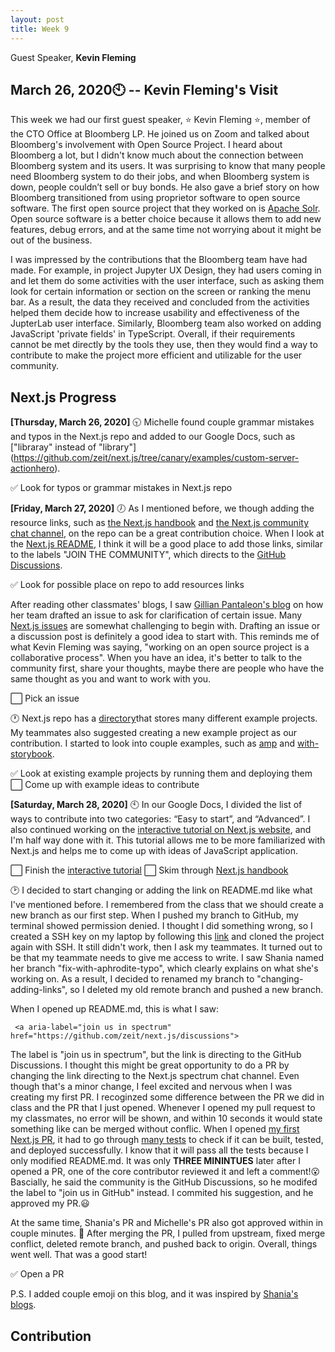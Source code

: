 ```yaml
---
layout: post
title: Week 9
---
```


Guest Speaker, **Kevin Fleming**


**March 26, 2020**:clock10: -- Kevin Fleming's Visit
---
This week we had our first guest speaker, :star: Kevin Fleming :star:, member of the CTO Office at Bloomberg LP. He joined us on Zoom and talked about Bloomberg's involvement with Open Source Project. I heard about Bloomberg a lot, but I didn't know much about the connection between Bloomberg system and its users. It was surprising to know that many people need Bloomberg system to do their jobs, and when Bloomberg system is down, people couldn’t sell or buy bonds. He also gave a brief story on how Bloomberg transitioned from using proprietor software to open source software. The first open source project that they worked on is [Apache Solr]( https://lucene.apache.org/solr/). Open source software is a better choice because it allows them to add new features, debug errors, and at the same time not worrying about it might be out of the business. 

I was impressed by the contributions that the Bloomberg team have had made. For example, in project Jupyter UX Design, they had users coming in and let them do some activities with the user interface, such as asking them look for certain information or section on the screen or ranking the menu bar. As a result, the data they received and concluded from the activities helped them decide how to increase usability and effectiveness of the JupterLab user interface. Similarly, Bloomberg team also worked on adding JavaScript 'private fields' in TypeScript. Overall, if their requirements cannot be met directly by the tools they use, then they would find a way to contribute to make the project more efficient and utilizable for the user community. 



Next.js Progress
---
**[Thursday, March 26, 2020]**
:clock930:
Michelle found couple grammar mistakes and typos in the Next.js repo and added to our Google Docs, such as ["libraray" instead of "library"] (https://github.com/zeit/next.js/tree/canary/examples/custom-server-actionhero). 

:white_check_mark: Look for typos or grammar mistakes in Next.js repo

**[Friday, March 27, 2020]**
:clock7:
As I mentioned before, we though adding the resource links, such as [the Next.js handbook](https://www.freecodecamp.org/news/the-next-js-handbook/) and [the Next.js community chat channel](https://spectrum.chat/next-js?tab=posts), on the repo can be a great contribution choice. When I look at the [Next.js README](https://github.com/zeit/next.js/blob/canary/packages/next/README.md), I think it will be a good place to add those links, similar to the labels "JOIN THE COMMUNITY", which directs to the [GitHub Discussions](https://github.com/zeit/next.js/discussions). 

:white_check_mark: Look for possible place on repo to add resources links

After reading other classmates' blogs, I saw [Gillian Pantaleon's blog](https://github.com/hunter-college-ossd-spr-2020/gillybytes-weekly/blob/gh-pages/_posts/2020-03-22-week08.md) on how her team drafted an issue to ask for clarification of certain issue. Many [Next.js issues](https://github.com/zeit/next.js/issues) are somewhat challenging to begin with. Drafting an issue or a discussion post is definitely a good idea to start with. This reminds me of what Kevin Fleming was saying, "working on an open source project is a collaborative process". When you have an idea, it's better to talk to the community first, share your thoughts, maybe there are people who have the same thought as you and want to work with you.

:white_large_square: Pick an issue 

:clock1:
Next.js repo has a [directory](https://github.com/zeit/next.js/tree/canary/examples)that stores many different example projects. My teammates also suggested creating a new example project as our contribution. I started to look into couple examples, such as [amp](https://github.com/zeit/next.js/tree/canary/examples/amp) and [with-storybook](https://github.com/zeit/next.js/tree/canary/examples/with-storybook). 

:white_check_mark: Look at existing example projects by running them and deploying them
:white_large_square: Come up with example ideas to contribute

**[Saturday, March 28, 2020]**
:clock10:
In our Google Docs, I divided the list of ways to contribute into two categories: “Easy to start”, and “Advanced”. I also continued working on the [interactive tutorial on Next.js website](https://nextjs.org/learn/basics/getting-started), and I'm half way done with it. This tutorial allows me to be more familiarized with Next.js and helps me to come up with ideas of JavaScript application.

:white_large_square: Finish the [interactive tutorial](https://nextjs.org/learn/basics/getting-started)
:white_large_square: Skim through [Next.js handbook](https://www.freecodecamp.org/news/the-next-js-handbook/)

:clock2:
I decided to start changing or adding the link on README.md like what I've mentioned before. I remembered from the class that we should create a new branch as our first step. When I pushed my branch to GitHub, my terminal showed permission denied. I thought I did something wrong, so I created a SSH key on my laptop by following this [link](https://help.github.com/en/enterprise/2.15/user/articles/generating-a-new-ssh-key-and-adding-it-to-the-ssh-agent) and cloned the project again with SSH. It still didn't work, then I ask my teammates. It turned out to be that my teammate needs to give me access to write. I saw Shania named her branch "fix-with-aphrodite-typo", which clearly explains on what she's working on. As a result, I decided to renamed my branch to "changing-adding-links", so I deleted my old remote branch and pushed a new branch.

When I opened up README.md, this is what I saw:
```
 <a aria-label="join us in spectrum" href="https://github.com/zeit/next.js/discussions">
```
The label is "join us in spectrum", but the link is directing to the GitHub Discussions. I thought this might be great opportunity to do a PR by changing the link directing to the Next.js spectrum chat channel. Even though that's a minor change, I feel excited and nervous when I was creating my first PR. I recoginzed some difference between the PR we did in class and the PR that I just opened. Whenever I opened my pull request to my classmates, no error will be shown, and within 10 seconds it would state something like can be merged without conflic. When I opened [my first Next.js PR](https://github.com/zeit/next.js/pull/11434), it had to go through [many tests](https://github.com/zeit/next.js/pull/11434/checks) to check if it can be built, tested, and deployed successfully. I know that it will pass all the tests because I only modified README.md. It was only **THREE MININTUES** later after I opened a PR, one of the core contributor reviewed it and left a comment!:open_mouth: Bascially, he said the community is the GitHub Discussions, so he modifed the label to "join us in GitHub" instead. I commited his suggestion, and he approved my PR.:smiley:

At the same time, Shania's PR and Michelle's PR also got approved within in couple minutes. :clap: After merging the PR, I pulled from upstream, fixed merge conflict, deleted remote branch, and pushed back to origin. Overall, things went well. That was a good start! 

:white_check_mark: Open a PR

P.S. I added couple emoji on this blog, and it was inspired by [Shania's blogs](https://hunter-college-ossd-spr-2020.github.io/sdhani-weekly/).

Contribution
---





